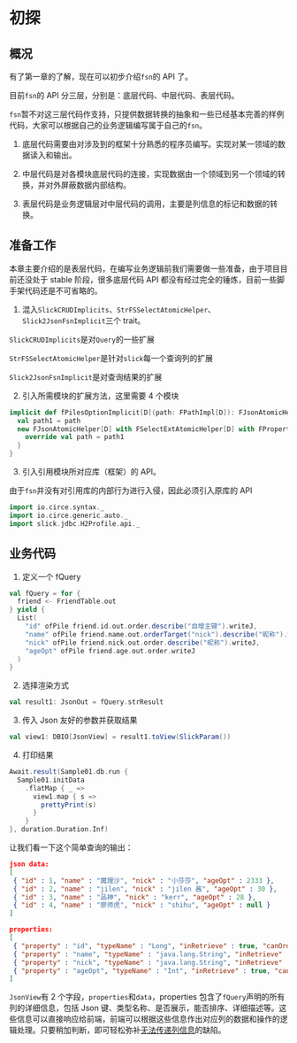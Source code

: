 # 初探

## 概况

有了第一章的了解，现在可以初步介绍`fsn`的 API 了。

目前`fsn`的 API 分三层，分别是：底层代码、中层代码、表层代码。

`fsn`暂不对这三层代码作支持，只提供数据转换的抽象和一些已经基本完善的样例代码，大家可以根据自己的业务逻辑编写属于自己的`fsn`。

1. 底层代码需要由对涉及到的框架十分熟悉的程序员编写。实现对某一领域的数据读入和输出。

1. 中层代码是对各模块底层代码的连接，实现数据由一个领域到另一个领域的转换，并对外屏蔽数据内部结构。

1. 表层代码是业务逻辑层对中层代码的调用，主要是列信息的标记和数据的转换。

## 准备工作

本章主要介绍的是表层代码，在编写业务逻辑前我们需要做一些准备，由于项目目前还没处于 stable 阶段，很多底层代码 API 都没有经过完全的锤炼，目前一些脚手架代码还是不可省略的。

1. 混入`SlickCRUDImplicits`、`StrFSSelectAtomicHelper`、`Slick2JsonFsnImplicit`三个 trait。

`SlickCRUDImplicits`是对`Query`的一些扩展

`StrFSSelectAtomicHelper`是针对`slick`每一个查询列的扩展

`Slick2JsonFsnImplicit`是对查询结果的扩展

2. 引入所需模块的扩展方法，这里需要 4 个模块

```scala
implicit def fPilesOptionImplicit[D](path: FPathImpl[D]): FJsonAtomicHelper[D] with FSelectExtAtomicHelper[D] with FPropertyAtomicHelper[D] with FDefaultAtomicHelper[D] = {
  val path1 = path
  new FJsonAtomicHelper[D] with FSelectExtAtomicHelper[D] with FPropertyAtomicHelper[D] with FDefaultAtomicHelper[D] {
    override val path = path1
  }
}
```

3. 引入引用模块所对应库（框架）的 API。

由于`fsn`并没有对引用库的内部行为进行入侵，因此必须引入原库的 API

```scala
import io.circe.syntax._
import io.circe.generic.auto._
import slick.jdbc.H2Profile.api._
```

## 业务代码

1. 定义一个 fQuery

```scala
val fQuery = for {
  friend <- FriendTable.out
} yield {
  List(
    "id" ofPile friend.id.out.order.describe("自增主键").writeJ,
    "name" ofPile friend.name.out.orderTarget("nick").describe("昵称").writeJ,
    "nick" ofPile friend.nick.out.order.describe("昵称").writeJ,
    "ageOpt" ofPile friend.age.out.order.writeJ
  )
}
```

2. 选择渲染方式

```scala
val result1: JsonOut = fQuery.strResult
```

3. 传入 Json 友好的参数并获取结果

```scala
val view1: DBIO[JsonView] = result1.toView(SlickParam())
```

4. 打印结果

```scala
Await.result(Sample01.db.run {
  Sample01.initData
    .flatMap { _ =>
      view1.map { s =>
        prettyPrint(s)
      }
    }
}, duration.Duration.Inf)
```

让我们看一下这个简单查询的输出：

```json
json data:
[
 { "id" : 1, "name" : "魔理沙", "nick" : "小莎莎", "ageOpt" : 2333 },
 { "id" : 2, "name" : "jilen", "nick" : "jilen 酱", "ageOpt" : 30 },
 { "id" : 3, "name" : "品神", "nick" : "kerr", "ageOpt" : 28 },
 { "id" : 4, "name" : "廖师虎", "nick" : "shihu", "ageOpt" : null }
]

properties:
[
 { "property" : "id", "typeName" : "Long", "inRetrieve" : true, "canOrder" : true, "isDefaultDesc" : true, "describe" : "自增主键" },
 { "property" : "name", "typeName" : "java.lang.String", "inRetrieve" : true, "canOrder" : false, "isDefaultDesc" : true, "describe" : "昵称" },
 { "property" : "nick", "typeName" : "java.lang.String", "inRetrieve" : true, "canOrder" : true, "isDefaultDesc" : true, "describe" : "昵称" },
 { "property" : "ageOpt", "typeName" : "Int", "inRetrieve" : true, "canOrder" : true, "isDefaultDesc" : true, "describe" : null }
]
```

`JsonView`有 2 个字段，`properties`和`data`，properties 包含了`fQuery`声明的所有列的详细信息，包括 Json 键、类型名称、是否展示，能否排序、详细描述等。这些信息可以直接响应给前端，前端可以根据这些信息作出对应列的数据和操作的逻辑处理。只要稍加判断，即可轻松弥补[无法传递列信息](../doc-01.md#3-无法传递列信息)的缺陷。